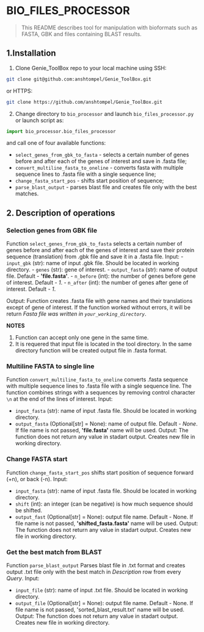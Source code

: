 # BIO_FILES_PROCESSOR

> This README describes tool for manipulation with bioformats such as FASTA, GBK and files containing BLAST results.

## 1.Installation 

1. Clone Genie_ToolBox repo to your local machine using SSH:
``` bash
git clone git@github.com:anshtompel/Genie_ToolBox.git
```
or HTTPS:
``` bash
git clone https://github.com/anshtompel/Genie_ToolBox.git
```
2. Change directory to `bio_processor` and launch `bio_files_processor.py` or launch script as:
```python
import bio_processor.bio_files_processor
```
and call one of four available functions:
   -  `select_genes_from_gbk_to_fasta` - selects a certain number of genes before and after each of the genes of interest and save in .fasta file;
   -  `convert_multiline_fasta_to_oneline` - converts fasta with multiple sequence lines to .fasta file with a single sequence line; 
   -  `change_fasta_start_pos` - shifts start position of sequence;
   -  `parse_blast_output` - parses blast file and creates file only with the best matches.

## 2. Description of operations
### Selection genes from GBK file 
Function `select_genes_from_gbk_to_fasta` selects a certain number of genes before and after each of the genes of interest and save their protein sequence (translation) from .gbk file and save it in a .fasta file.
Input:
    - `input_gbk` (str): name of input .gbk file. Should be located in working directory.
    - `genes` (str): gene of interest.
    - `output_fasta` (str): name of output file. Default - **'file.fasta'**.
    - `n_before` (int): the number of genes before gene of interest. Default - *1*.
    - `n_after` (int): the number of genes after gene of interest. Default - *1*.
    
Output:
Function creates .fasta file with gene names and their translations except of gene of interest. If the function worked without errors, it will be return *Fasta file was written in `your_working_directory`*.

**NOTES**
1) Function can accept only one gene in the same time.
2) It is requered that input file is located in the tool directory. In the same directory function will be created output file in .fasta format.

### Multiline FASTA to single line 
Function `convert_multiline_fasta_to_oneline` converts .fasta sequence with multiple sequence lines to .fasta file with a single sequence line. The function combines strings with a sequences by removing control character `\n` at the end of the lines of interest.
Input:
- `input_fasta` (str): name of input .fasta file. Should be located in working directory.
- `output_fasta` (Optional[str] = None): name of output file. Default - *None*. If file name is not passed, **'file.fasta'** name will be used.
Output:
The function does not return any value in stadart output. Creates new file in working directory.

### Change FASTA start
Function `change_fasta_start_pos` shifts start position of sequence forward (+n), or back (-n).
Input:
- `input_fasta` (str): name of input .fasta file. Should be located in working directory.
- `shift` (int): an integer (can be negative) is how much sequence should be shifted.
- `output_fast` (Optional[str] = None): output file name. Default - None. If file name is not passed, **'shifted_fasta.fasta'** name will be used.
Output:
The function does not return any value in stadart output. Creates new file in working directory.

### Get the best match from BLAST
Function `parse_blast_output` Parses blast file in .txt format and creates output .txt file only with the best match in *Description* row from every *Query*.
Input:
- `input_file` (str): name of input .txt file. Should be located in working directory.
- `output_file` (Optional[str] = None): output file name. Default - None. If file name is not passed, 'sorted_blast_result.txt' name will be used.
Output:
The function does not return any value in stadart output. Creates new file in working directory.
